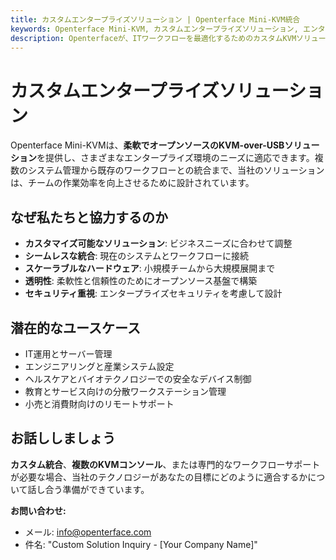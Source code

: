 ```yaml
---
title: カスタムエンタープライズソリューション | Openterface Mini-KVM統合
keywords: Openterface Mini-KVM, カスタムエンタープライズソリューション, エンタープライズKVM統合, ITワークフロー最適化
description: Openterfaceが、ITワークフローを最適化するためのカスタムKVMソリューションと統合でエンタープライズをサポートする方法をご覧ください。
---
```


# カスタムエンタープライズソリューション

Openterface Mini-KVMは、**柔軟でオープンソースのKVM-over-USBソリューション**を提供し、さまざまなエンタープライズ環境のニーズに適応できます。複数のシステム管理から既存のワークフローとの統合まで、当社のソリューションは、チームの作業効率を向上させるために設計されています。

## なぜ私たちと協力するのか

- **カスタマイズ可能なソリューション**: ビジネスニーズに合わせて調整
- **シームレスな統合**: 現在のシステムとワークフローに接続
- **スケーラブルなハードウェア**: 小規模チームから大規模展開まで
- **透明性**: 柔軟性と信頼性のためにオープンソース基盤で構築
- **セキュリティ重視**: エンタープライズセキュリティを考慮して設計

## 潜在的なユースケース

- IT運用とサーバー管理
- エンジニアリングと産業システム設定
- ヘルスケアとバイオテクノロジーでの安全なデバイス制御
- 教育とサービス向けの分散ワークステーション管理
- 小売と消費財向けのリモートサポート

## お話ししましょう

**カスタム統合**、**複数のKVMコンソール**、または専門的なワークフローサポートが必要な場合、当社のテクノロジーがあなたの目標にどのように適合するかについて話し合う準備ができています。

**お問い合わせ:**

- メール: [info@openterface.com](mailto:info@openterface.com)
- 件名: "Custom Solution Inquiry - [Your Company Name]"